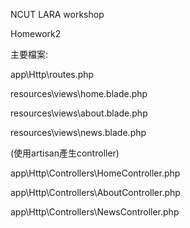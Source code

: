 NCUT LARA workshop

Homework2

主要檔案:

app\Http\routes.php

resources\views\home.blade.php

resources\views\about.blade.php

resources\views\news.blade.php

(使用artisan產生controller)

app\Http\Controllers\HomeController.php

app\Http\Controllers\AboutController.php

app\Http\Controllers\NewsController.php
